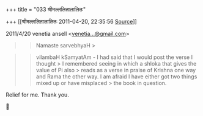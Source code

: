 +++
title = "033 श्रीमल्ललितालालितः"

+++
[[श्रीमल्ललितालालितः	2011-04-20, 22:35:56 [Source](https://groups.google.com/g/samskrita/c/pWNFDE7apiw)]]



2011/4/20 venetia ansell \<[venetia...@gmail.com]()\>  

> 
> > Namaste sarvebhyaH >
> 

> 
> > vilambaH kSamyatAm - I had said that I would post the verse I thought > I remembered seeing in which a shloka that gives the value of Pi also > reads as a verse in praise of Krishna one way and Rama the other way.
> I am afraid I have either got two things mixed up or have misplaced > the book in question.  
> > 

  
Relief for me. Thank you.   



